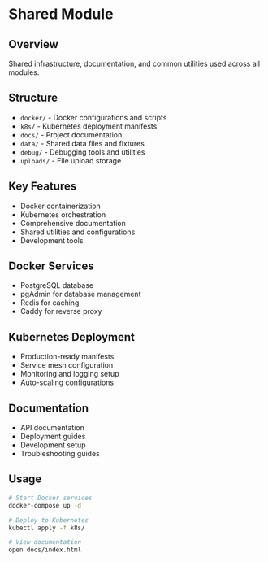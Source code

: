 # Shared Module

## Overview
Shared infrastructure, documentation, and common utilities used across all modules.

## Structure
- `docker/` - Docker configurations and scripts
- `k8s/` - Kubernetes deployment manifests
- `docs/` - Project documentation
- `data/` - Shared data files and fixtures
- `debug/` - Debugging tools and utilities
- `uploads/` - File upload storage

## Key Features
- Docker containerization
- Kubernetes orchestration
- Comprehensive documentation
- Shared utilities and configurations
- Development tools

## Docker Services
- PostgreSQL database
- pgAdmin for database management
- Redis for caching
- Caddy for reverse proxy

## Kubernetes Deployment
- Production-ready manifests
- Service mesh configuration
- Monitoring and logging setup
- Auto-scaling configurations

## Documentation
- API documentation
- Deployment guides
- Development setup
- Troubleshooting guides

## Usage
```bash
# Start Docker services
docker-compose up -d

# Deploy to Kubernetes
kubectl apply -f k8s/

# View documentation
open docs/index.html
```
